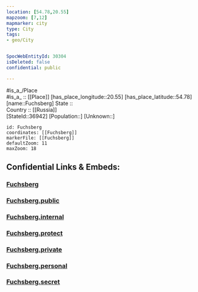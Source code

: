 ```yaml
---
location: [54.78,20.55] 
mapzoom: [7,12] 
mapmarker: city 
type: City
tags:
- geo/City


SpocWebEntityId: 30304
isDeleted: false
confidential: public

---
```

#is_a_/Place  
#is_a_ :: [[Place]] 
[has_place_longitude::20.55] 
[has_place_latitude::54.78] 
[name::Fuchsberg] 
State ::  
Country :: [[Russia]]  
[StateId::36942] 
[Population::] 
[Unknown::] 


```leaflet
id: Fuchsberg
coordinates: [[Fuchsberg]] 
markerFile: [[Fuchsberg]] 
defaultZoom: 11 
maxZoom: 18
```


## Confidential Links & Embeds: 

### [Fuchsberg](/_Standards/Earth/Continent/Europe/Europe~East/Russia/Russia~NorthWest/Kaliningrad~Oblast/City/Fuchsberg.md) 

### [Fuchsberg.public](/_public/Earth/Continent/Europe/Europe~East/Russia/Russia~NorthWest/Kaliningrad~Oblast/City/Fuchsberg.public.md) 

### [Fuchsberg.internal](/_internal/Earth/Continent/Europe/Europe~East/Russia/Russia~NorthWest/Kaliningrad~Oblast/City/Fuchsberg.internal.md) 

### [Fuchsberg.protect](/_protect/Earth/Continent/Europe/Europe~East/Russia/Russia~NorthWest/Kaliningrad~Oblast/City/Fuchsberg.protect.md) 

### [Fuchsberg.private](/_private/Earth/Continent/Europe/Europe~East/Russia/Russia~NorthWest/Kaliningrad~Oblast/City/Fuchsberg.private.md) 

### [Fuchsberg.personal](/_personal/Earth/Continent/Europe/Europe~East/Russia/Russia~NorthWest/Kaliningrad~Oblast/City/Fuchsberg.personal.md) 

### [Fuchsberg.secret](/_secret/Earth/Continent/Europe/Europe~East/Russia/Russia~NorthWest/Kaliningrad~Oblast/City/Fuchsberg.secret.md)

